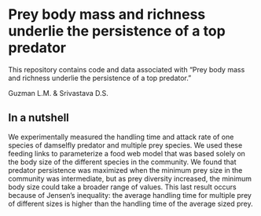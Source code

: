 # Prey body mass and richness underlie the persistence of a top predator

This repository contains code and data associated with “Prey body mass and richness underlie the persistence of a top predator.”

Guzman L.M. & Srivastava D.S. 


## In a nutshell

We experimentally measured the handling time and attack rate of one species of damselfly predator and multiple prey species. We used these feeding links to parameterize a food web model that was based solely on the body size of the different species in the community. We found that predator persistence was maximized when the minimum prey size in the community was intermediate, but as prey diversity increased, the minimum body size could take a broader range of values. This last result occurs because of Jensen’s inequality: the average handling time for multiple prey of different sizes is higher than the handling time of the average sized prey. 
